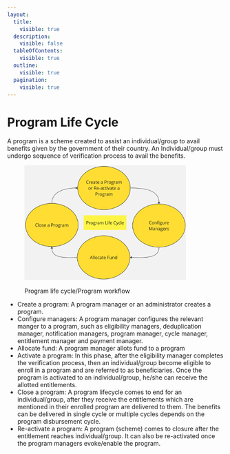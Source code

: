 ```yaml
---
layout:
  title:
    visible: true
  description:
    visible: false
  tableOfContents:
    visible: true
  outline:
    visible: true
  pagination:
    visible: true
---
```


# Program Life Cycle

A program is a scheme created to assist an individual/group to avail benefits given by  the government of their country. An Individual/group must undergo sequence of verification process to avail the benefits.&#x20;

<figure><img src="../../../.gitbook/assets/program-life-cycle.jpg" alt="" width="375"><figcaption><p>Program life cycle/Program workflow</p></figcaption></figure>

* Create a program: A program manager or an administrator creates a program.
* Configure managers: A program manager configures the relevant manger to a program, such as eligibility managers, deduplication manager, notification managers, program manager, cycle manager, entitlement manager and payment manager.
* Allocate fund: A program manager allots fund to a program
* Activate a program: In this phase, after the eligibility manager completes the verification process,  then an individual/group become eligible to enroll in a program and are referred to as beneficiaries. Once the program is activated to an individual/group, he/she can receive the allotted entitlements.
* Close a program: A program lifecycle comes to end for an individual/group, after they receive the entitlements which are mentioned in their enrolled program are delivered to them.  The benefits can be delivered in single cycle or multiple cycles depends on the program disbursement cycle.
* Re-activate a program: A program (scheme) comes to closure after the entitlement  reaches individual/group. It can also be re-activated once the program managers evoke/enable the program.
